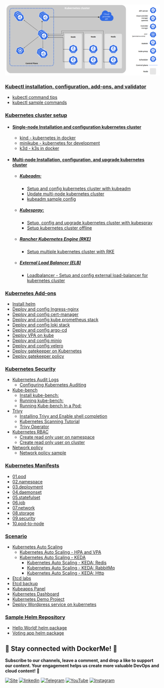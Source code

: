 ![kube component](images/kube.png)

### [Kubectl installation, configuration, add-ons, and validator](kubectl)

- [kubectl command tips](kubectl/ReadMe.md)
- [kubectl sample commands](kubectl/kubectl-sample-command.md)

### [Kubernetes cluster setup](cluster-setup)

  - #### [Single-node Installation and configuration kubernetes cluster](cluster-setup/single-node)
    - [kind - kubernetes in docker](cluster-setup/kind/ReadMe.md)
    - [minikube - kubernetes for development](cluster-setup/minikube/ReadMe.md)
    - [k3d - k3s in docker](cluster-setup/k3d/ReadMe.md)


  - #### [Multi-node Installation, configuration, and upgrade kubernetes cluster](cluster-setup/multi-node)
    - ##### [Kubeadm:](https://kubernetes.io/docs/reference/setup-tools/kubeadm/)
        - [Setup and config kubernetes cluster with kubeadm](cluster-setup/kubeadm/ReadMe.md)
        - [Update multi-node kubernetes cluster](cluster-setup/kubeadm/kubeadm-multi-node-update.md)
        - [kubeadm sample config](cluster-setup/kubeadm/kubeadm-sample-config.yml)

    - ##### [Kubespray:](https://kubespray.io/)
        - [Setup, config and upgrade kubernetes cluster with kubespray](cluster-setup/kubespray/ReadMe.md)
        - [Setup kubernetes cluster offline](cluster-setup/kubespray/offline-installation.md)

    - ##### [Rancher Kubernetes Engine (RKE)](https://rke.docs.rancher.com/)
        - [Setup multiple kubernetes cluster with RKE](cluster-setup/rancher/ReadMe.md)

    - ##### [External Load Balancer (ELB)](cluster-setup/load-balancer/)
        - [Loadbalancer - Setup and config external load-balancer for kubernetes cluster](cluster-setup/load-balancer/ReadMe.md)

### [Kubernetes Add-ons](add-ons/ReadMe.md)
  - [Install helm](add-ons/ReadMe.md#install-helm)
  - [Deploy and config Ingress-nginx](add-ons/ReadMe.md#install-and-config-ingress-nginx)
  - [Deploy and config cert-manager](add-ons/ReadMe.md#install-and-config-cert-manager)
  - [Deploy and config kube prometheus stack](add-ons/ReadMe.md#install-and-config-kube-prometheus-stack)
  - [Deploy and config loki stack](add-ons/ReadMe.md#install-and-config-loki-stack)
  - [Deploy and config argo-cd](add-ons/ReadMe.md#install-and-config-argo-cd)
  - [Deploy VPA on kube](add-ons/ReadMe.md#install-vpa-on-kube)
  - [Deploy and config minio](add-ons/ReadMe.md#install-and-config-minio)
  - [Deploy and config velero](add-ons/ReadMe.md#install-and-config-velero)
  - [Deploy gatekeeper on Kubernetes](add-ons/ReadMe.md#run-gatekeeper-on-kubernetes)
  - [Deploy gatekeeper policy](add-ons/ReadMe.md#run-gatekeeper-policy)

### [Kubernetes Security](security/ReadMe.md)
  - [Kubernetes Audit Logs](security/ReadMe.md#kubernetes-audit-logs)
    - [Configuring Kubernetes Auditing](security/ReadMe.md#configuring-kubernetes-auditing)
  - [Kube-bench](security/ReadMe.md#kube-bench)
    - [Install kube-bench:](security/ReadMe.md#install-kube-bench)
    - [Running kube-bench:](security/ReadMe.md#running-kube-bench)
    - [Running Kube-bench In a Pod:](security/ReadMe.md#running-kube-bench-in-a-pod)
  - [Trivy](security/ReadMe.md#trivy)
    - [Installing Trivy and Enable shell completion](security/ReadMe.md#installing-trivy-and-enable-shell-completion)
    - [Kubernetes Scanning Tutorial](security/ReadMe.md#kubernetes-scanning-tutorial)
    - [Trivy Operator](security/ReadMe.md#trivy-operator)
  - [Kubernetes RBAC](security/ReadMe.md#kubernetes-rbac)
    - [Create read only user on namespace](security/ReadMe.md#create-read-only-user-on-namespace)
    - [Create read only user on cluster](security/ReadMe.md#create-read-only-user-on-cluster)
  - [Network policy](security/ReadMe.md#network-policy)
    - [Network policy sample](security/ReadMe.md#network-policy-sample)

### [Kubernetes Manifests](manifests)
  - [01.pod](manifests/01.pod)
  - [02.namespace](manifests/02.namespace)
  - [03.deployment](manifests/03.deployment)
  - [04.daemonset](manifests/04.daemonset)
  - [05.statefulset](manifests/05.statefulset)
  - [06.job](manifests/06.job)
  - [07.network](manifests/07.network)
  - [08.storage](manifests/08.storage)
  - [09.security](manifests/09.security)
  - [10.pod-to-node](manifests/10.pod-to-node)

### [Scenario](scenario)
  - [Kubernetes Auto Scaling](scenario/auto-scaling)
    - [Kubernetes Auto Scaling - HPA and VPA](scenario/auto-scaling/php-app)
    - [Kubernetes Auto Scaling - KEDA](scenario/auto-scaling/keda/ReadMe.md)
      - [Kubernetes Auto Scaling - KEDA: Redis](scenario/auto-scaling/keda/redis-scaleobject.yml)
      - [Kubernetes Auto Scaling - KEDA: RabbitMq](scenario/auto-scaling/keda/rabbitmq-scenario)
      - [Kubernetes Auto Scaling - KEDA: Http](scenario/auto-scaling/keda/http-scenario)
  - [Etcd labs](scenario/etcdlabs)
  - [Etcd backup](scenario/etcd-backup)
  - [Kubeapps Panel](scenario/kubeapps.md)
  - [Kubernetes Dashboard](scenario/kubernetes-dashboard.md)
  - [Kubernetes Demo Project](scenario/kubernetes-demo-project.md)
  - [Deploy Wordpress service on kubernetes](scenario/wordpress.md)

### [Sample Helm Repository](helm)
  - [Hello World! helm package](helm/hello-world)
  - [Voting app helm package](helm/voting-app)


## 🔗 Stay connected with DockerMe! 🚀

**Subscribe to our channels, leave a comment, and drop a like to support our content. Your engagement helps us create more valuable DevOps and cloud content!** 🙌

[![Site](https://img.shields.io/badge/Dockerme.ir-0A66C2?style=for-the-badge&logo=docker&logoColor=white)](https://dockerme.ir/) [![linkedin](https://img.shields.io/badge/linkedin-0A66C2?style=for-the-badge&logo=linkedin&logoColor=white)](https://www.linkedin.com/in/ahmad-rafiee/) [![Telegram](https://img.shields.io/badge/telegram-0A66C2?style=for-the-badge&logo=telegram&logoColor=white)](https://t.me/dockerme) [![YouTube](https://img.shields.io/badge/youtube-FF0000?style=for-the-badge&logo=youtube&logoColor=white)](https://youtube.com/@dockerme) [![Instagram](https://img.shields.io/badge/instagram-FF0000?style=for-the-badge&logo=instagram&logoColor=white)](https://instagram.com/dockerme)
